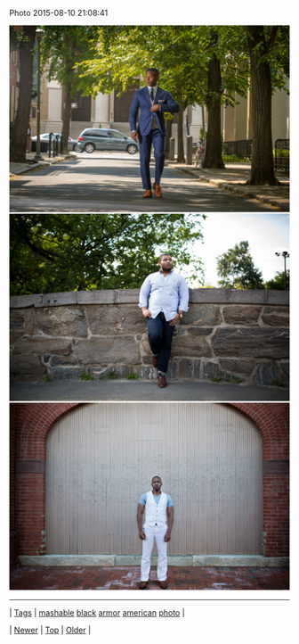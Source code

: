 <!--
title: Photo 2015-08-10 21
date: 2020-06-28T15:27:00.088Z
tags: mashable, black, armor, american, photo
-->


Photo 2015-08-10 21:08:41

![](126366684154-0.jpg)
![](126366684154-1.jpg)
![](126366684154-2.jpg)

<!--BOTTOM-POST-NAVIGATION-->
---

| [Tags](tags.md) | [mashable](tag-mashable.md) [black](tag-black.md) [armor](tag-armor.md) [american](tag-american.md) [photo](tag-photo.md) |

| [Newer](126261115454.md) | [Top](index.md) | [Older](126367076999.md) |